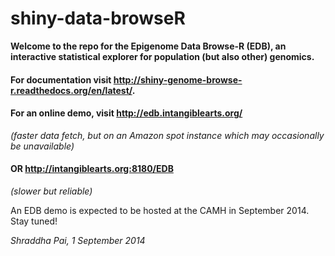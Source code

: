 shiny-data-browseR
====================
**Welcome to the repo for the Epigenome Data Browse-R (EDB), an interactive statistical explorer for population (but also other) genomics.**

#### For documentation visit  http://shiny-genome-browse-r.readthedocs.org/en/latest/.

#### For an online demo, visit http://edb.intangiblearts.org/ 
_(faster data fetch, but on an Amazon spot instance which may occasionally be unavailable)_
#### OR  http://intangiblearts.org:8180/EDB 
_(slower but reliable)_

An EDB demo is expected to be hosted at the CAMH in September 2014. Stay tuned!

_Shraddha Pai, 1 September 2014_

